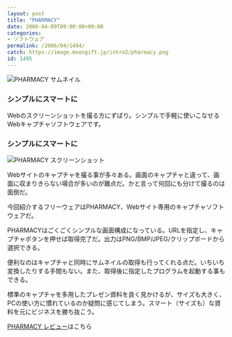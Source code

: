```yaml
---
layout: post
title: "PHARMACY"
date: 2006-04-09T09:00:00+09:00
categories:
- ソフトウェア
permalink: /2006/04/1494/
catch: https://image.moongift.jp/intro2/pharmacy.png
id: 1495
---
```

 ![PHARMACY サムネイル](https://image.moongift.jp/intro2/pharmacy.t.png "PHARMACY サムネイル")
  

### シンプルにスマートに
  
Webのスクリーンショットを撮る方にずばり。シンプルで手軽に使いこなせるWebキャプチャソフトウェアです。  
<!--more-->  

### シンプルにスマートに
  

![PHARMACY スクリーンショット](https://image.moongift.jp/intro2/pharmacy.png "PHARMACY スクリーンショット")

  

Webサイトのキャプチャを撮る事が多々ある。画面のキャプチャと違って、画面に収まりきらない場合が多いのが難点だ。かと言って何回にも分けて撮るのは面倒だ。

  

今回紹介するフリーウェアはPHARMACY、Webサイト専用のキャプチャソフトウェアだ。

  

PHARMACYはごくごくシンプルな画面構成になっている。URLを指定し、キャプチャボタンを押せば取得完了だ。出力はPNG/BMP/JPEG/クリップボードから選択できる。

  

便利なのはキャプチャと同時にサムネイルの取得も行ってくれる点だ。いちいち変換したりする手間もない。また、取得後に指定したプログラムを起動する事もできる。

  

標準のキャプチャを多用したプレゼン資料を良く見かけるが、サイズも大きく、PCの使い方に慣れているのか疑問に感じてしまう。スマート（サイズも）な資料を元にビジネスを勝ち抜こう。

  

[PHARMACY レビュー](http://fw.moongift.jp/review/i-1499.html)はこちら


